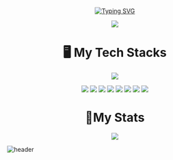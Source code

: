 # <div align="center">
<div align="center">
<a href="https://git.io/typing-svg"><img src="https://readme-typing-svg.demolab.com?font=Fira+Code&size=35&duration=3000&pause=1000&color=000000&width=435&lines=Front-End+Developer;Qund" alt="Typing SVG" /></a>
  
  <a><img src="https://hits.seeyoufarm.com/api/count/incr/badge.svg?url=https%3A%2F%2Fgithub.com%2FQund123%2Fhit-counter&count_bg=%2379C83D&title_bg=%23555555&icon=&icon_color=%23FFFFFF&title=%EB%B0%A9%EB%AC%B8%EC%9E%90+%EC%88%98&edge_flat=false"/></a>
</div>
</div>

# <div align="center">🖥️ My Tech Stacks
<div align="center">
  
  <img src="https://img.shields.io/badge/I love apple-000000?style=for-the-badge&logo=Apple&logoColor=white">
  
<img src="https://img.shields.io/badge/C-%2300599C.svg?style=for-the-badge&logo=c&logoColor=white"/></a>
<img src="https://img.shields.io/badge/python-3776AB?style=for-the-badge&logo=python&logoColor=white">
<img src="https://img.shields.io/badge/html5-E34F26?style=for-the-badge&logo=html5&logoColor=white">
<img src="https://img.shields.io/badge/css-1572B6?style=for-the-badge&logo=css3&logoColor=white">
<img src="https://img.shields.io/badge/javascript-F7DF1E?style=for-the-badge&logo=javascript&logoColor=black">
<img src="https://img.shields.io/badge/react-61DAFB?style=for-the-badge&logo=react&logoColor=black">
<img src="https://img.shields.io/badge/Photoshop-31A8FF?style=for-the-badge&logo=Adobe Photoshop&logoColor=black">
<img src="https://img.shields.io/badge/Photoshop-9999FF?style=for-the-badge&logo=Adobe Premiere Pro&logoColor=black">
  
  

</div>
</div>

# <div align="center">👏My Stats
<div align="center">
  <img src="https://github-readme-stats.vercel.app/api?username=Qund123&show_icons=true&theme=radical"/>
</div>
</div>

![header](https://capsule-render.vercel.app/api?type=slice&color=gradient&height=200&section=footer&text=Hello,%20World!&fontSize=100&animation=fadeIn)
